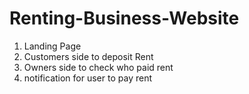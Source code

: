# Renting-Business-Website

1) Landing Page
2) Customers side to deposit Rent
3) Owners side to check who paid rent
4) notification for user to pay rent